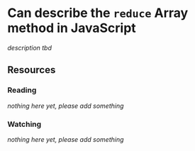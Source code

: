 # Can describe the `reduce` Array method in JavaScript
_description tbd_
## Resources
### Reading
_nothing here yet, please add something_
### Watching
_nothing here yet, please add something_
